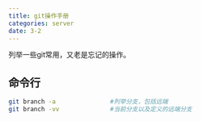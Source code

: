 ```yaml
---
title: git操作手册
categories: server
date: 3-2
---
```

列举一些git常用，又老是忘记的操作。
## 命令行
```bash
git branch -a               #列举分支，包括远端
git branch -vv              #当前分支以及定义的远端分支
```